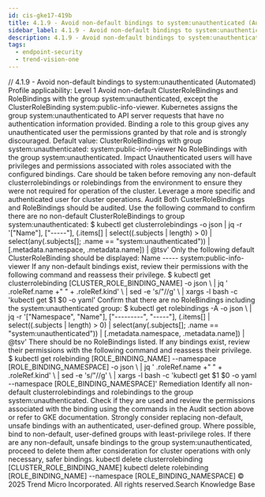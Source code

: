 ```yaml
---
id: cis-gke17-419b
title: 4.1.9 - Avoid non-default bindings to system:unauthenticated (Automated)
sidebar_label: 4.1.9 - Avoid non-default bindings to system:unauthenticated (Automated)
description: 4.1.9 - Avoid non-default bindings to system:unauthenticated (Automated)
tags:
  - endpoint-security
  - trend-vision-one
---
```


/*<![CDATA[*/ $('#title').html($('meta[name=map-description]').attr('content')); /*]]>*/ 4.1.9 - Avoid non-default bindings to system:unauthenticated (Automated) Profile applicability: Level 1 Avoid non-default ClusterRoleBindings and RoleBindings with the group system:unauthenticated, except the ClusterRoleBinding system:public-info-viewer. Kubernetes assigns the group system:unauthenticated to API server requests that have no authentication information provided. Binding a role to this group gives any unauthenticated user the permissions granted by that role and is strongly discouraged. Default value: ClusterRoleBindings with group system:unauthenticated: system:public-info-viewer No RoleBindings with the group system:unauthenticated. Impact Unauthenticated users will have privileges and permissions associated with roles associated with the configured bindings. Care should be taken before removing any non-default clusterrolebindings or rolebindings from the environment to ensure they were not required for operation of the cluster. Leverage a more specific and authenticated user for cluster operations. Audit Both CusterRoleBindings and RoleBindings should be audited. Use the following command to confirm there are no non-default ClusterRoleBindings to group system:unauthenticated: $ kubectl get clusterrolebindings -o json | jq -r '["Name"], ["-----"], (.items[] | select((.subjects | length) > 0) | select(any(.subjects[]; .name == "system:unauthenticated")) | [.metadata.namespace, .metadata.name]) | @tsv' Only the following default ClusterRoleBinding should be displayed: Name ----- system:public-info-viewer If any non-default bindings exist, review their permissions with the following command and reassess their privilege. $ kubectl get clusterrolebinding [CLUSTER_ROLE_BINDING_NAME] -o json \ | jq ' .roleRef.name +" " + .roleRef.kind' \ | sed -e 's/"//g' \ | xargs -l bash -c 'kubectl get $1 $0 -o yaml' Confirm that there are no RoleBindings including the system:unauthenticated group: $ kubectl get rolebindings -A -o json \ | jq -r '["Namespace", "Name"], ["---------", "-----"], (.items[] | select((.subjects | length) > 0) | select(any(.subjects[]; .name == "system:unauthenticated")) | [.metadata.namespace, .metadata.name]) | @tsv' There should be no RoleBindings listed. If any bindings exist, review their permissions with the following command and reassess their privilege. $ kubectl get rolebinding [ROLE_BINDING_NAME] --namespace [ROLE_BINDING_NAMESPACE] -o json \ | jq ' .roleRef.name +" " + .roleRef.kind' \ | sed -e 's/"//g' \ | xargs -l bash -c 'kubectl get $1 $0 -o yaml --namespace [ROLE_BINDING_NAMESPACE]' Remediation Identify all non-default clusterrolebindings and rolebindings to the group system:unauthenticated. Check if they are used and review the permissions associated with the binding using the commands in the Audit section above or refer to GKE documentation. Strongly consider replacing non-default, unsafe bindings with an authenticated, user-defined group. Where possible, bind to non-default, user-defined groups with least-privilege roles. If there are any non-default, unsafe bindings to the group system:unauthenticated, proceed to delete them after consideration for cluster operations with only necessary, safer bindings. kubectl delete clusterrolebinding [CLUSTER_ROLE_BINDING_NAME] kubectl delete rolebinding [ROLE_BINDING_NAME] --namespace [ROLE_BINDING_NAMESPACE] © 2025 Trend Micro Incorporated. All rights reserved.Search Knowledge Base